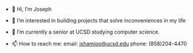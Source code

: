 - 👋 Hi, I’m Joseph
- 👀 I’m interested in building projects that solve inconveniences in my life
- 🌱 I’m currently a senior at UCSD studying computer science.

- 📫 How to reach me:
        email: jshamioo@ucsd.edu
        phone: (858)204-4470

